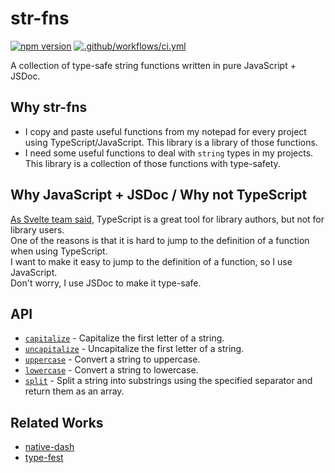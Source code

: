 # str-fns

[![npm version](https://badgen.net/npm/v/str-fns)](https://www.npmjs.com/package/str-fns)
[![.github/workflows/ci.yml](https://github.com/ryoppippi/str-fns/actions/workflows/ci.yml/badge.svg)](https://github.com/ryoppippi/str-fns/actions/workflows/ci.yml)

A collection of type-safe string functions written in pure JavaScript + JSDoc.

## Why str-fns

- I copy and paste useful functions from my notepad for every project using TypeScript/JavaScript. This library is a library of those functions.
- I need some useful functions to deal with `string` types in my projects. This library is a collection of those functions with type-safety.

## Why JavaScript + JSDoc / Why not TypeScript

[As Svelte team said](https://github.com/sveltejs/svelte/pull/8569), TypeScript is a great tool for library authors, but not for library users.  
One of the reasons is that it is hard to jump to the definition of a function when using TypeScript.  
I want to make it easy to jump to the definition of a function, so I use JavaScript.  
Don't worry, I use JSDoc to make it type-safe.

## API

- [`capitalize`](src/capitalize.js) - Capitalize the first letter of a string.
- [`uncapitalize`](src/uncapitalize.js) - Uncapitalize the first letter of a string.
- [`uppercase`](src/uppercase.js) - Convert a string to uppercase.
- [`lowercase`](src/lowercase.js) - Convert a string to lowercase.
- [`split`](src/split.js) - Split a string into substrings using the specified separator and return them as an array.

## Related Works

- [native-dash](https://github.com/yankeeinlondon/native-dash)
- [type-fest](https://github.com/sindresorhus/type-fest)
